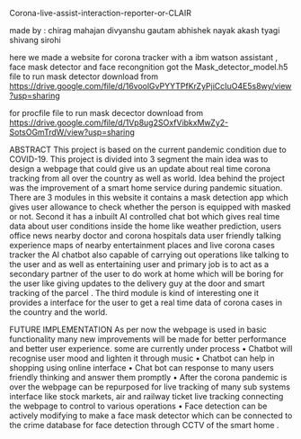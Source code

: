 Corona-live-assist-interaction-reporter-or-CLAIR

made by : chirag mahajan divyanshu gautam abhishek nayak akash tyagi shivang sirohi

here we made a website for corona tracker with a ibm watson assistant , face mask detector and face recongnition got the Mask_detector_model.h5 file to run mask detector download from https://drive.google.com/file/d/16voolGvPYYTPfKrZyPjiCcIuO4E5s8wy/view?usp=sharing

for procfile file to run mask decector download from https://drive.google.com/file/d/1Vp8ug2SOxfVibkxMwZy2-SotsOGmTrdW/view?usp=sharing

ABSTRACT This project is based on the current pandemic condition due to COVID-19. This project is divided into 3 segment the main idea was to design a webpage that could give us an update about real time corona tracking from all over the country as well as world. Idea behind the project was the improvement of a smart home service during pandemic situation. There are 3 modules in this website it contains a mask detection app which gives user allowance to check whether the person is equipped with masked or not. Second it has a inbuilt AI controlled chat bot which gives real time data about user conditions inside the home like weather prediction, users office news nearby doctor and corona hospitals data user friendly talking experience maps of nearby entertainment places and live corona cases tracker the AI chatbot also capable of carrying out operations like talking to the user and as well as entertaining user and primary job is to act as a secondary partner of the user to do work at home which will be boring for the user like giving updates to the delivery guy at the door and smart tracking of the parcel . The third module is kind of interesting one it provides a interface for the user to get a real time data of corona cases in the country and the world.

FUTURE IMPLEMENTATION As per now the webpage is used in basic functionality many new improvements will be made for better performance and better user experience. some are currently under process • Chatbot will recognise user mood and lighten it through music • Chatbot can help in shopping using online interface • Chat bot can response to many users friendly thinking and answer them promptly • After the corona pandemic is over the webpage can be repurposed for live tracking of many sub systems interface like stock markets, air and railway ticket live tracking connecting the webpage to control to various operations • Face detection can be actively modifying to make a face mask detector which can be connected to the crime database for face detection through CCTV of the smart home .
